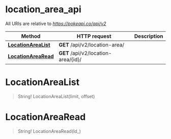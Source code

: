 # location_area_api

All URIs are relative to *https://pokeapi.co/api/v2*

Method | HTTP request | Description
------------- | ------------- | -------------
[**LocationAreaList**](location_area_api.md#LocationAreaList) | **GET** /api/v2/location-area/ | 
[**LocationAreaRead**](location_area_api.md#LocationAreaRead) | **GET** /api/v2/location-area/{id}/ | 


<a name="LocationAreaList"></a>
# **LocationAreaList**
> String! LocationAreaList(limit, offset)


<a name="LocationAreaRead"></a>
# **LocationAreaRead**
> String! LocationAreaRead(Id_)


